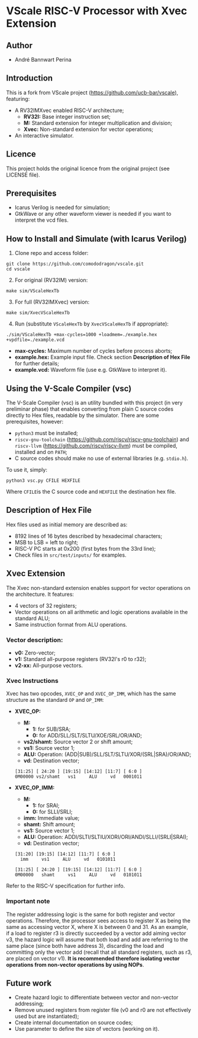 # VScale RISC-V Processor with Xvec Extension

## Author

* André Bannwart Perina

## Introduction

This is a fork from VScale project (https://github.com/ucb-bar/vscale), featuring:

* A RV32IMXvec enabled RISC-V architecture;
	* **RV32I:** Base integer instruction set;
	* **M:** Standard extension for integer multiplication and division;
	* **Xvec:** Non-standard extension for vector operations;
* An interactive simulator.

## Licence

This project holds the original licence from the original project (see LICENSE file).

## Prerequisites

* Icarus Verilog is needed for simulation;
* GtkWave or any other waveform viewer is needed if you want to interpret the vcd files.

## How to Install and Simulate (with Icarus Verilog)

1. Clone repo and access folder:

```
git clone https://github.com/comododragon/vscale.git
cd vscale
```

2. For original (RV32IM) version:

```
make sim/VScaleHexTb
```

3. For full (RV32IMXvec) version:

```
make sim/XvecVScaleHexTb
```

4. Run (substitute ```VScaleHexTb``` by ```XvecVScaleHexTb``` if appropriate):

```
./sim/VScaleHexTb +max-cycles=1000 +loadmem=./example.hex +vpdfile=./example.vcd
```

* **max-cycles:** Maximum number of cycles before process aborts;
* **example.hex:** Example input file. Check section **Description of Hex File** for further details;
* **example.vcd:** Waveform file (use e.g. GtkWave to interpret it).

## Using the V-Scale Compiler (vsc)

The V-Scale Compiler (vsc) is an utility bundled with this project (in very preliminar phase) that
enables converting from plain C source codes directly to Hex files, readable by the simulator.
There are some prerequisites, however:

* ```python3``` must be installed;
* ```riscv-gnu-toolchain``` (https://github.com/riscv/riscv-gnu-toolchain) and ```riscv-llvm```
	(https://github.com/riscv/riscv-llvm) must be compiled, installed and on ```PATH```;
* C source codes should make no use of external libraries (e.g. ```stdio.h```).

To use it, simply:

```
python3 vsc.py CFILE HEXFILE
```

Where ```CFILE```is the C source code and ```HEXFILE``` the destination hex file.

## Description of Hex File

Hex files used as initial memory are described as:

* 8192 lines of 16 bytes described by hexadecimal characters;
* MSB to LSB = left to right;
* RISC-V PC starts at 0x200 (first bytes from the 33rd line);
* Check files in ```src/test/inputs/``` for examples.

## Xvec Extension

The Xvec non-standard extension enables support for vector operations on the architecture. It features:

* 4 vectors of 32 registers;
* Vector operations on all arithmetic and logic operations available in the standard ALU;
* Same instruction format from ALU operations.

### Vector description:

* **v0:** Zero-vector;
* **v1:** Standard all-purpose registers (RV32I's r0 to r32);
* **v2-xx:** All-purpose vectors.

### Xvec Instructions

Xvec has two opcodes, ```XVEC_OP``` and ```XVEC_OP_IMM```, which has the same structure as the standard
```OP``` and ```OP_IMM```:

* **XVEC_OP:**
	* **M:**
		* **1:** for SUB/SRA;
		* **0:** for ADD/SLL/SLT/SLTU/XOE/SRL/OR/AND;
	* **vs2/shamt:** Source vector 2 or shift amount;
	* **vs1:** Source vector 1;
	* **ALU:** Operation: (ADD|SUB)/SLL/SLT/SLTU/XOR/(SRL|SRA)/OR/AND;
	* **vd:** Destination vector;

	```
	[31:25] [ 24:20 ] [19:15] [14:12] [11:7] [ 6:0 ]
	0M00000 vs2/shamt   vs1     ALU     vd   0001011
	```

* **XVEC_OP_IMM:**
	* **M:**
		* **1:** for SRAI;
		* **0:** for SLLI/SRLI;
	* **imm:** Immediate value;
	* **shamt:** Shift amount;
	* **vs1:** Source vector 1;
	* **ALU:** Operation: ADDI/SLTI/SLTIU/XORI/ORI/ANDI/SLLI/(SRLI|SRAI);
	* **vd:** Destination vector;

	```
	[31:20] [19:15] [14:12] [11:7] [ 6:0 ]
	  imm     vs1     ALU     vd   0101011

	[31:25] [ 24:20 ] [19:15] [14:12] [11:7] [ 6:0 ]
	0M00000   shamt     vs1     ALU     vd   0101011
	```

Refer to the RISC-V specification for further info.


### Important note

The register addressing logic is the same for both register and vector operations. Therefore, the processor sees access to register X as being the same as accessing vector X, where X is between 0 and 31. As an example, if a load to register r3 is directly succeeded by a vector add aiming vector v3, the hazard logic will assume that both load and add are referring to the same place (since both have address 3), discarding the load and committing only the vector add (recall that all standard registers, such as r3, are placed on vector v1). **It is recommended therefore isolating vector operations from non-vector operations by using NOPs**.

## Future work

* Create hazard logic to differentiate between vector and non-vector addressing;
* Remove unused registers from register file (v0 and r0 are not effectively used but are instantiated);
* Create internal documentation on source codes;
* Use parameter to define the size of vectors (working on it).
